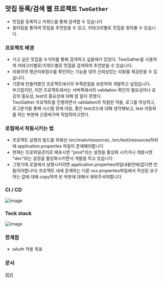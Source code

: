 ## 맛집 등록/검색 웹 프로젝트 `TwoGather`

- 맛집을 등록하고 키워드를 통해 검색할 수 있습니다<br>
- 필터링을 통하여 맛집을 추천받을 수 있고, 카테고리별로 맛집을 찾아볼 수 있습니다.

### 프로젝트 배경
- 가고 싶은 맛집을 수식어를 통해 검색하고 싶을때가 있었다. TwoGather을 사용하여 카테고리별로/키워드별로 맛집을 검색하여 추천받을 수 있습니다.
- 리뷰어의 평균리뷰점수를 확인하는 기능을 넣어 신뢰성있는 리뷰를 제공받을 수 있습니다.
- 기존에 만들어봤던 프로젝트에서의 부족한점을 보완하여 개발하고 싶었습니다.
  <br>부끄럽지만, 이전 프로젝트에서는 서버쪽에서의 validation 확인의 필요성이나 로깅의 필요성, test의 중요성에 대해 잘 알지 못했다.
  <br>TwoGather 프로젝트를 진행하면서 validation의 적절한 적용, 로그를 작성하고, 로그분석을 통해 시스템 장애 대응, 좋은 test코드에 대해 생각해보고, test 자동화를 하는 부분에 신경써가며 작업하려고한다.

### 로컬에서 작동시키는 법
- 프로젝트 실행과 빌드를 위해선 /src/main/resources, /src/test/resources하위에 application.properties 파일이 존재해야합니다
- 현재는 프로파일관리로 배포시엔 "prod"라는 설정을 활성화 시키거나 개발시엔 "dev"라는 설정을 활성화시키면서 개발을 하고 있습니다
- 그렇기에 로컬에서 실행시키려면 application.properties파일내용안에(없다면 만들어야합니다) 프로젝트 내에 존재하는 다른 xxx.properties파일에서 작성된 요구하는 값에 대해 copy하여 빈 부분에 대해서 채워주셔야합니다

### CI / CD
![image](https://github.com/TWOGATH3R/twogather-web-backend/assets/66842566/d96d47be-3da6-48df-9b2b-4260815f4f16)

### Teck stack
![image](https://github.com/TWOGATH3R/twogather-web-backend/assets/66842566/1c217223-40a6-4e14-afc4-a1be216041fa)

### 한계점
- oAuth 적용 목표
### 문서
[위키](https://github.com/TWOGATH3R/twogather-web-backend/wiki)
